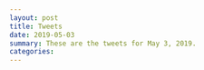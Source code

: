 ```yaml
---
layout: post
title: Tweets
date: 2019-05-03
summary: These are the tweets for May 3, 2019.
categories:
---
```


